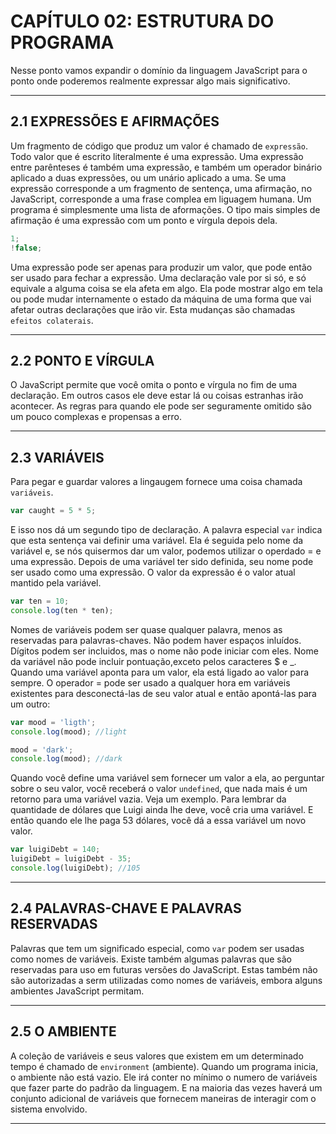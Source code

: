 # CAPÍTULO 02: ESTRUTURA DO PROGRAMA

Nesse ponto vamos expandir o domínio da linguagem JavaScript para o ponto onde poderemos realmente expressar algo mais significativo.

---

## 2.1 EXPRESSÕES E AFIRMAÇÕES

Um fragmento de código que produz um valor é chamado de `expressão`. Todo valor que é escrito literalmente é uma expressão. Uma expressão entre parênteses é também uma expressão, e também um operador binário aplicado a duas expressões, ou um unário aplicado a uma. Se uma expressão corresponde a um fragmento de sentença, uma afirmação, no JavaScript, corresponde a uma frase complea em liguagem humana. Um programa é simplesmente uma lista de aformações. O tipo mais simples de afirmação é uma expressão com um ponto e vírgula depois dela.

```js
1;
!false;
```

Uma expressão pode ser apenas para produzir um valor, que pode então ser usado para fechar a expressão. Uma declaração vale por si só, e só equivale a alguma coisa se ela afeta em algo. Ela pode mostrar algo em tela ou pode mudar internamente o estado da máquina de uma forma que vai afetar outras declarações que irão vir. Esta mudanças são chamadas `efeitos colaterais`.

---

## 2.2 PONTO E VÍRGULA

O JavaScript permite que você omita o ponto e vírgula no fim de uma declaração. Em outros casos ele deve estar lá ou coisas estranhas irão acontecer. As regras para quando ele pode ser seguramente omitido são um pouco complexas e propensas a erro.

---

## 2.3 VARIÁVEIS

Para pegar e guardar valores a lingaugem fornece uma coisa chamada `variáveis`.

```js
var caught = 5 * 5;
```

E isso nos dá um segundo tipo de declaração. A palavra especial `var` indica que esta sentença vai definir uma variável. Ela é seguida pelo nome da variável e, se nós quisermos dar um valor, podemos utilizar o operdado = e uma expressão. Depois de uma variável ter sido definida, seu nome pode ser usado como uma expressão. O valor da expressão é o valor atual mantido pela variável.

```js
var ten = 10;
console.log(ten * ten);
```

Nomes de variáveis podem ser quase qualquer palavra, menos as reservadas para palavras-chaves. Não podem haver espaços inluídos. Dígitos podem ser incluidos, mas o nome não pode iniciar com eles. Nome da variável não pode incluir pontuação,exceto pelos caracteres $ e \_. Quando uma variável aponta para um valor, ela está ligado ao valor para sempre. O operador = pode ser usado a qualquer hora em variáveis existentes para desconectá-las de seu valor atual e então apontá-las para um outro:

```js
var mood = 'ligth';
console.log(mood); //light

mood = 'dark';
console.log(mood); //dark
```

Quando você define uma variável sem fornecer um valor a ela, ao perguntar sobre o seu valor, você receberá o valor `undefined`, que nada mais é um retorno para uma variável vazia. Veja um exemplo. Para lembrar da quantidade de dólares que Luigi ainda lhe deve, você cria uma variável. E então quando ele lhe paga 53 dólares, você dá a essa variável um novo valor.

```js
var luigiDebt = 140;
luigiDebt = luigiDebt - 35;
console.log(luigiDebt); //105
```

---

## 2.4 PALAVRAS-CHAVE E PALAVRAS RESERVADAS

Palavras que tem um significado especial, como `var` podem ser usadas como nomes de variáveis. Existe também algumas palavras que são reservadas para uso em futuras versões do JavaScript. Estas também não são autorizadas a serm utilizadas como nomes de variáveis, embora alguns ambientes JavaScript permitam.

---

## 2.5 O AMBIENTE

A coleção de variáveis e seus valores que existem em um determinado tempo é chamado de `environment` (ambiente). Quando um programa inicia, o ambiente não está vazio. Ele irá conter no mínimo o numero de variáveis que fazer parte do padrão da linguagem. E na maioria das vezes haverá um conjunto adicional de variáveis que fornecem maneiras de interagir com o sistema envolvido.

---
